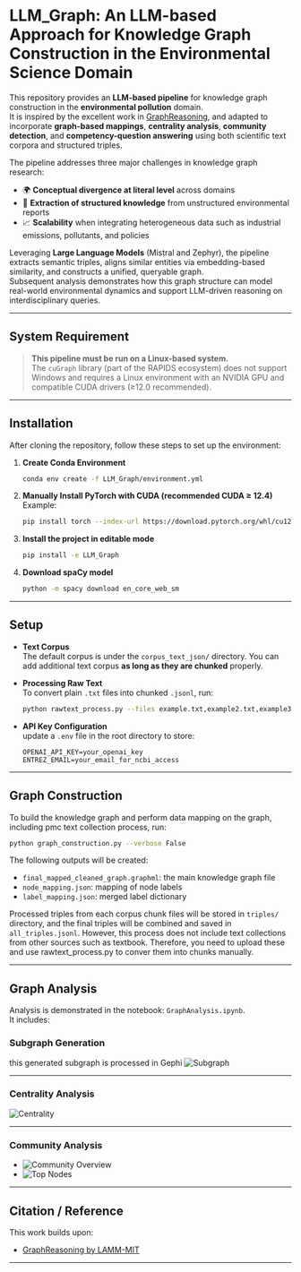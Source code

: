 # LLM_Graph: An LLM-based Approach for Knowledge Graph Construction in the Environmental Science Domain


This repository provides an **LLM-based pipeline** for knowledge graph construction in the **environmental pollution** domain.  
It is inspired by the excellent work in [GraphReasoning](https://github.com/lamm-mit/GraphReasoning), and adapted to incorporate **graph-based mappings**, **centrality analysis**, **community detection**, and **competency-question answering** using both scientific text corpora and structured triples.

The pipeline addresses three major challenges in knowledge graph research:
- 🌍 **Conceptual divergence at literal level** across domains 
- 📄 **Extraction of structured knowledge** from unstructured environmental reports
- 📈 **Scalability** when integrating heterogeneous data such as industrial emissions, pollutants, and policies

Leveraging **Large Language Models** (Mistral and Zephyr), the pipeline extracts semantic triples, aligns similar entities via embedding-based similarity, and constructs a unified, queryable graph.  
Subsequent analysis demonstrates how this graph structure can model real-world environmental dynamics and support LLM-driven reasoning on interdisciplinary queries.

---

## System Requirement

> **This pipeline must be run on a Linux-based system.**  
> The `cuGraph` library (part of the RAPIDS ecosystem) does not support Windows and requires a Linux environment with an NVIDIA GPU and compatible CUDA drivers (≥12.0 recommended).

---

## Installation
After cloning the repository, follow these steps to set up the environment:

1. **Create Conda Environment**
   ```bash
   conda env create -f LLM_Graph/environment.yml
   ```

2. **Manually Install PyTorch with CUDA (recommended CUDA ≥ 12.4)**  
   Example:
   ```bash
   pip install torch --index-url https://download.pytorch.org/whl/cu124
   ```

3. **Install the project in editable mode**
   ```bash
   pip install -e LLM_Graph
   ```

4. **Download spaCy model**
   ```bash
   python -m spacy download en_core_web_sm
   ```

---

## Setup

- **Text Corpus**  
  The default corpus is under the `corpus_text_json/` directory. You can add additional text corpus **as long as they are chunked** properly.

- **Processing Raw Text**  
  To convert plain `.txt` files into chunked `.jsonl`, run:
  ```bash
  python rawtext_process.py --files example.txt,example2.txt,example3.txt --output_file example.jsonl
  ```

- **API Key Configuration**  
  update a `.env` file in the root directory to store:
  ```
  OPENAI_API_KEY=your_openai_key
  ENTREZ_EMAIL=your_email_for_ncbi_access
  ```

---

## Graph Construction

To build the knowledge graph and perform data mapping on the graph, including pmc text collection process, run:

```bash
python graph_construction.py --verbose False
```

The following outputs will be created:
- `final_mapped_cleaned_graph.graphml`: the main knowledge graph file
- `node_mapping.json`: mapping of node labels
- `label_mapping.json`: merged label dictionary

Processed triples from each corpus chunk files will be stored in `triples/` directory, and the final triples will be combined and saved in `all_triples.jsonl`.
However, this process does not include text collections from other sources such as textbook. Therefore, you need to upload these and use rawtext_process.py to conver them into chunks manually.

---

## Graph Analysis

Analysis is demonstrated in the notebook: `GraphAnalysis.ipynb`.  
It includes:

### Subgraph Generation 
this generated subgraph is processed in Gephi 
![Subgraph](image/air_pollution_subgraph.png)

---

### Centrality Analysis  
![Centrality](image/combined_node_centrality_metrics.png)

---

### Community Analysis  
- ![Community Overview](image/community_statistics_overview.png)
- ![Top Nodes](image/top_nodes_by_degree_combined.png)

---

##  Citation / Reference

This work builds upon:
- [GraphReasoning by LAMM-MIT](https://github.com/lamm-mit/GraphReasoning)

---

